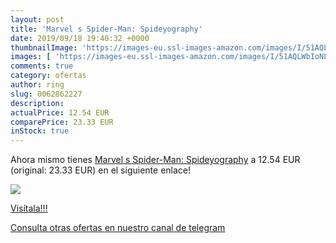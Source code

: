 ```yaml
---
layout: post
title: 'Marvel s Spider-Man: Spideyography'
date: 2019/09/18 19:40:32 +0000
thumbnailImage: 'https://images-eu.ssl-images-amazon.com/images/I/51AQLWbIoNL._SL200_.jpg'
images: [ 'https://images-eu.ssl-images-amazon.com/images/I/51AQLWbIoNL._SL200_.jpg' ]
comments: true
category: ofertas
author: ring
slug: 0062862227
description:
actualPrice: 12.54 EUR
comparePrice: 23.33 EUR
inStock: true
---
```


Ahora mismo tienes [Marvel s Spider-Man: Spideyography](https://www.amazon.com/dp/0062862227/?tag=redken08-20) a 12.54 EUR (original: 23.33 EUR) en el siguiente enlace!

[![](https://images-eu.ssl-images-amazon.com/images/I/51AQLWbIoNL._SL200_.jpg)](https://www.amazon.com/dp/0062862227/?tag=redken08-20)

[Visítala!!!](https://www.amazon.com/dp/0062862227/?tag=redken08-20)

[Consulta otras ofertas en nuestro canal de telegram](https://t.me/s/ofertas25)
